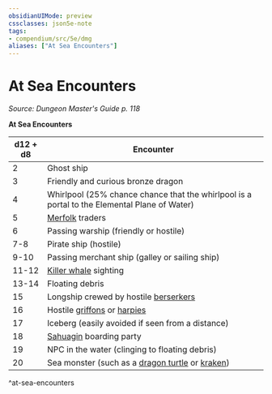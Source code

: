 ```yaml
---
obsidianUIMode: preview
cssclasses: json5e-note
tags:
- compendium/src/5e/dmg
aliases: ["At Sea Encounters"]
---
```

# At Sea Encounters
*Source: Dungeon Master's Guide p. 118* 

**At Sea Encounters**

| d12 + d8 | Encounter |
|----------|-----------|
| 2 | Ghost ship |
| 3 | Friendly and curious bronze dragon |
| 4 | Whirlpool (25% chance chance that the whirlpool is a portal to the Elemental Plane of Water) |
| 5 | [Merfolk](merfolk.md) traders |
| 6 | Passing warship (friendly or hostile) |
| 7-8 | Pirate ship (hostile) |
| 9-10 | Passing merchant ship (galley or sailing ship) |
| 11-12 | [Killer whale](killer-whale.md) sighting |
| 13-14 | Floating debris |
| 15 | Longship crewed by hostile [berserkers](berserker.md) |
| 16 | Hostile [griffons](griffon.md) or [harpies](harpy.md) |
| 17 | Iceberg (easily avoided if seen from a distance) |
| 18 | [Sahuagin](sahuagin.md) boarding party |
| 19 | NPC in the water (clinging to floating debris) |
| 20 | Sea monster (such as a [dragon turtle](dragon-turtle.md) or [kraken](git/3-Mechanics/CLI/bestiary/monstrosity/kraken.md)) |
^at-sea-encounters